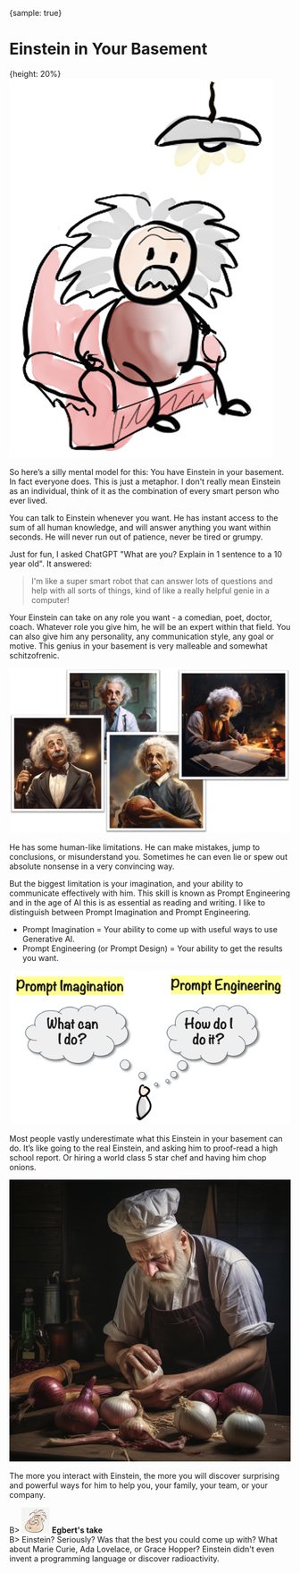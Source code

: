 {sample: true}

# Einstein in Your Basement

{height: 20%}
![](resources/020-einstein-basement.png)

So here’s a silly mental model for this: You have Einstein in your basement. In fact everyone does. This is just a metaphor. I don't really mean Einstein as an individual, think of it as the combination of every smart person who ever lived.

You can talk to Einstein whenever you want. He has instant access to the sum of all human knowledge, and will answer anything you want within seconds. He will never run out of patience, never be tired or grumpy.

Just for fun, I asked ChatGPT "What are you? Explain in 1 sentence to a 10 year old". It answered:

> I'm like a super smart robot that can answer lots of questions and help with all sorts of things, kind of like a really helpful genie in a computer!

Your Einstein can take on any role you want - a comedian, poet, doctor, coach. Whatever role you give him, he will be an expert within that field. You can also give him any personality, any communication style, any goal or motive. This genius in your basement is very malleable and somewhat schitzofrenic.

![](resources/020-roles.png)

He has some human-like limitations. He can make mistakes, jump to conclusions, or misunderstand you. Sometimes he can even lie or spew out absolute nonsense in a very convincing way.

But the biggest limitation is your imagination, and your ability to communicate effectively with him. This skill is known as Prompt Engineering and in the age of AI this is as essential as reading and writing. I like to distinguish between Prompt Imagination and Prompt Engineering.&#x20;

- Prompt Imagination = Your ability to come up with useful ways to use Generative AI.
- Prompt Engineering (or Prompt Design) = Your ability to get the results you want.

![](resources/020-prompt-imagination-engineering.png)

Most people vastly underestimate what this Einstein in your basement can do. It’s like going to the real Einstein, and asking him to proof-read a high school report. Or hiring a world class 5 star chef and having him chop onions.

![](resources/020-chef.png)

The more you interact with Einstein, the more you will discover surprising and powerful ways for him to help you, your family, your team, or your company.

B> ![](resources/egbert-small.png) **Egbert's take**  
B> Einstein? Seriously? Was that the best you could come up with? What about Marie Curie, Ada Lovelace, or Grace Hopper? Einstein didn't even invent a programming language or discover radioactivity.
